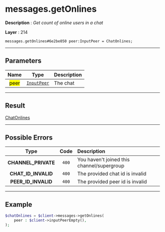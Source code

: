 # messages.getOnlines

**Description** : *Get count of online users in a chat*

**Layer** : 214

```tl
messages.getOnlines#6e2be050 peer:InputPeer = ChatOnlines;
```

---

## Parameters

| Name | Type | Description |
| :---: | :---: | :--- |
| <mark>peer</mark> | [`InputPeer`](type/InputPeer) | The chat |

---

## Result

[ChatOnlines](type/ChatOnlines)

---

## Possible Errors

| Type | Code | Description |
| :---: | :---: | :--- |
| **CHANNEL_PRIVATE** | `400` | You haven't joined this channel/supergroup |
| **CHAT_ID_INVALID** | `400` | The provided chat id is invalid |
| **PEER_ID_INVALID** | `400` | The provided peer id is invalid |

---

## Example

```php
$chatOnlines = $client->messages->getOnlines(
	peer : $client->inputPeerEmpty(),
);
```